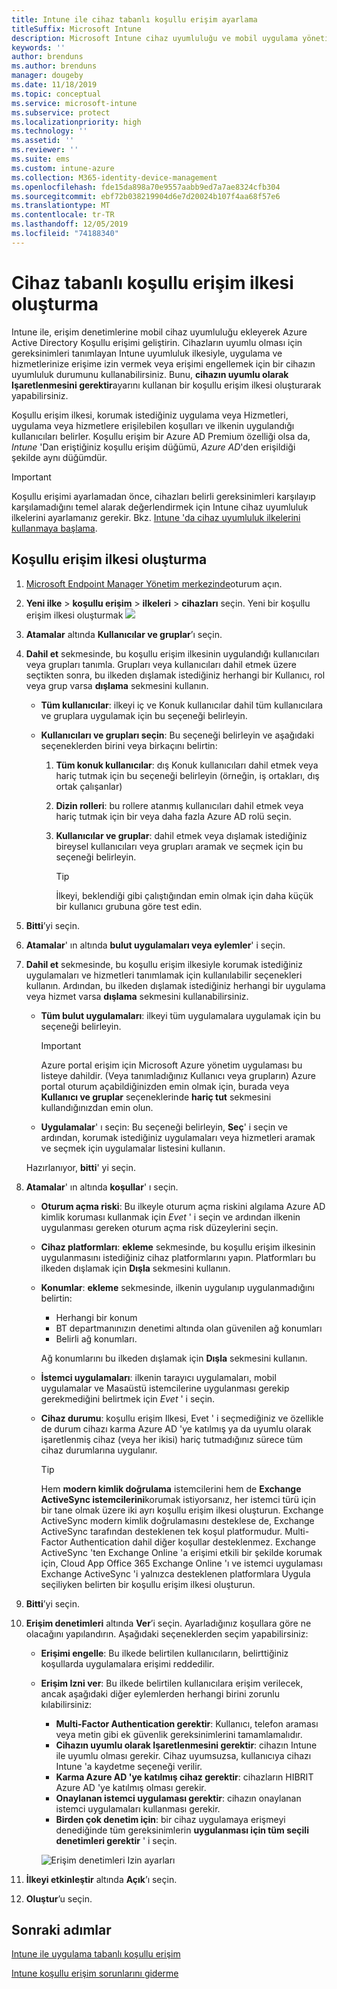 ```yaml
---
title: Intune ile cihaz tabanlı koşullu erişim ayarlama
titleSuffix: Microsoft Intune
description: Microsoft Intune cihaz uyumluluğu ve mobil uygulama yönetimi temelinde cihaz tabanlı koşullu erişim ilkesi oluşturmayı öğrenin.
keywords: ''
author: brenduns
ms.author: brenduns
manager: dougeby
ms.date: 11/18/2019
ms.topic: conceptual
ms.service: microsoft-intune
ms.subservice: protect
ms.localizationpriority: high
ms.technology: ''
ms.assetid: ''
ms.reviewer: ''
ms.suite: ems
ms.custom: intune-azure
ms.collection: M365-identity-device-management
ms.openlocfilehash: fde15da898a70e9557aabb9ed7a7ae8324cfb304
ms.sourcegitcommit: ebf72b038219904d6e7d20024b107f4aa68f57e6
ms.translationtype: MT
ms.contentlocale: tr-TR
ms.lasthandoff: 12/05/2019
ms.locfileid: "74188340"
---
```

# <a name="create-a-device-based-conditional-access-policy"></a>Cihaz tabanlı koşullu erişim ilkesi oluşturma

Intune ile, erişim denetimlerine mobil cihaz uyumluluğu ekleyerek Azure Active Directory Koşullu erişimi geliştirin. Cihazların uyumlu olması için gereksinimleri tanımlayan Intune uyumluluk ilkesiyle, uygulama ve hizmetlerinize erişime izin vermek veya erişimi engellemek için bir cihazın uyumluluk durumunu kullanabilirsiniz. Bunu, **cihazın uyumlu olarak Işaretlenmesini gerektir**ayarını kullanan bir koşullu erişim ilkesi oluşturarak yapabilirsiniz.

Koşullu erişim ilkesi, korumak istediğiniz uygulama veya Hizmetleri, uygulama veya hizmetlere erişilebilen koşulları ve ilkenin uygulandığı kullanıcıları belirler. Koşullu erişim bir Azure AD Premium özelliği olsa da, *Intune* 'Dan eriştiğiniz koşullu erişim düğümü, *Azure AD*'den erişildiği şekilde aynı düğümdür.

> [!IMPORTANT]
> Koşullu erişimi ayarlamadan önce, cihazları belirli gereksinimleri karşılayıp karşılamadığını temel alarak değerlendirmek için Intune cihaz uyumluluk ilkelerini ayarlamanız gerekir. Bkz. [Intune 'da cihaz uyumluluk ilkelerini kullanmaya başlama](device-compliance-get-started.md).

## <a name="create-conditional-access-policy"></a>Koşullu erişim ilkesi oluşturma

1. [Microsoft Endpoint Manager Yönetim merkezinde](https://go.microsoft.com/fwlink/?linkid=2109431)oturum açın.

2. **Yeni ilke** > **koşullu erişim** > **ilkeleri** > **cihazları** seçin.
  Yeni bir koşullu erişim ilkesi oluşturmak ![](./media/create-conditional-access-intune/create-ca.png)

3. **Atamalar** altında **Kullanıcılar ve gruplar**’ı seçin.

4. **Dahil et** sekmesinde, bu koşullu erişim ilkesinin uygulandığı kullanıcıları veya grupları tanımla. Grupları veya kullanıcıları dahil etmek üzere seçtikten sonra, bu ilkeden dışlamak istediğiniz herhangi bir Kullanıcı, rol veya grup varsa **dışlama** sekmesini kullanın.

   - **Tüm kullanıcılar**: ilkeyi iç ve Konuk kullanıcılar dahil tüm kullanıcılara ve gruplara uygulamak için bu seçeneği belirleyin.

   - **Kullanıcıları ve grupları seçin**: Bu seçeneği belirleyin ve aşağıdaki seçeneklerden birini veya birkaçını belirtin:
  
     1. **Tüm konuk kullanıcılar**: dış Konuk kullanıcıları dahil etmek veya hariç tutmak için bu seçeneği belirleyin (örneğin, iş ortakları, dış ortak çalışanlar)

     2. **Dizin rolleri**: bu rollere atanmış kullanıcıları dahil etmek veya hariç tutmak için bir veya daha fazla Azure AD rolü seçin.

     3. **Kullanıcılar ve gruplar**: dahil etmek veya dışlamak istediğiniz bireysel kullanıcıları veya grupları aramak ve seçmek için bu seçeneği belirleyin.

        > [!TIP]
        > İlkeyi, beklendiği gibi çalıştığından emin olmak için daha küçük bir kullanıcı grubuna göre test edin.

5. **Bitti**’yi seçin.

6. **Atamalar**' ın altında **bulut uygulamaları veya eylemler**' i seçin.

7. **Dahil et** sekmesinde, bu koşullu erişim ilkesiyle korumak istediğiniz uygulamaları ve hizmetleri tanımlamak için kullanılabilir seçenekleri kullanın. Ardından, bu ilkeden dışlamak istediğiniz herhangi bir uygulama veya hizmet varsa **dışlama** sekmesini kullanabilirsiniz.

   - **Tüm bulut uygulamaları**: ilkeyi tüm uygulamalara uygulamak için bu seçeneği belirleyin.
     > [!IMPORTANT]
     > Azure portal erişim için Microsoft Azure yönetim uygulaması bu listeye dahildir. (Veya tanımladığınız Kullanıcı veya grupların) Azure portal oturum açabildiğinizden emin olmak için, burada veya **Kullanıcı ve gruplar** seçeneklerinde **hariç tut** sekmesini kullandığınızdan emin olun. 

   - **Uygulamalar**' ı seçin: Bu seçeneği belirleyin, **Seç**' i seçin ve ardından, korumak istediğiniz uygulamaları veya hizmetleri aramak ve seçmek için uygulamalar listesini kullanın.

   Hazırlanıyor, **bitti**' yi seçin.

8. **Atamalar**' ın altında **koşullar**' ı seçin.

   - **Oturum açma riski**: Bu ilkeyle oturum açma riskini algılama Azure AD kimlik koruması kullanmak için *Evet* ' i seçin ve ardından ilkenin uygulanması gereken oturum açma risk düzeylerini seçin.

   - **Cihaz platformları**: **ekleme** sekmesinde, bu koşullu erişim ilkesinin uygulanmasını istediğiniz cihaz platformlarını yapın. Platformları bu ilkeden dışlamak için **Dışla** sekmesini kullanın.

   - **Konumlar**: **ekleme** sekmesinde, ilkenin uygulanıp uygulanmadığını belirtin:
     - Herhangi bir konum
     - BT departmanınızın denetimi altında olan güvenilen ağ konumları
     - Belirli ağ konumları.

     Ağ konumlarını bu ilkeden dışlamak için **Dışla** sekmesini kullanın.

   - **İstemci uygulamaları**: ilkenin tarayıcı uygulamaları, mobil uygulamalar ve Masaüstü istemcilerine uygulanması gerekip gerekmediğini belirtmek için *Evet* ' i seçin.

   - **Cihaz durumu**: koşullu erişim Ilkesi, Evet ' i seçmediğiniz ve özellikle de durum cihazı karma Azure AD 'ye katılmış ya da uyumlu olarak işaretlenmiş cihaz (veya her ikisi) hariç tutmadığınız sürece tüm cihaz durumlarına uygulanır.

     > [!TIP]
     > Hem **modern kimlik doğrulama** istemcilerini hem de **Exchange ActiveSync istemcilerini**korumak istiyorsanız, her istemci türü için bir tane olmak üzere iki ayrı koşullu erişim ilkesi oluşturun. Exchange ActiveSync modern kimlik doğrulamasını desteklese de, Exchange ActiveSync tarafından desteklenen tek koşul platformudur. Multi-Factor Authentication dahil diğer koşullar desteklenmez. Exchange ActiveSync 'ten Exchange Online 'a erişimi etkili bir şekilde korumak için, Cloud App Office 365 Exchange Online 'ı ve istemci uygulaması Exchange ActiveSync 'i yalnızca desteklenen platformlara Uygula seçiliyken belirten bir koşullu erişim ilkesi oluşturun.

9. **Bitti**’yi seçin.

10. **Erişim denetimleri** altında **Ver**’i seçin. Ayarladığınız koşullara göre ne olacağını yapılandırın.  Aşağıdaki seçeneklerden seçim yapabilirsiniz:

    - **Erişimi engelle**: Bu ilkede belirtilen kullanıcıların, belirttiğiniz koşullarda uygulamalara erişimi reddedilir.
    - **Erişim Izni ver**: Bu ilkede belirtilen kullanıcılara erişim verilecek, ancak aşağıdaki diğer eylemlerden herhangi birini zorunlu kılabilirsiniz:
      - **Multi-Factor Authentication gerektir**: Kullanıcı, telefon araması veya metin gibi ek güvenlik gereksinimlerini tamamlamalıdır.
      - **Cihazın uyumlu olarak Işaretlenmesini gerektir**: cihazın Intune ile uyumlu olması gerekir. Cihaz uyumsuzsa, kullanıcıya cihazı Intune 'a kaydetme seçeneği verilir.
      - **Karma Azure AD 'ye katılmış cihaz gerektir**: cihazların HIBRIT Azure AD 'ye katılmış olması gerekir.
      - **Onaylanan istemci uygulaması gerektir**: cihazın onaylanan istemci uygulamaları kullanması gerekir. 
      - **Birden çok denetim için**: bir cihaz uygulamaya erişmeyi denediğinde tüm gereksinimlerin **uygulanması için tüm seçili denetimleri gerektir** ' i seçin.

      ![Erişim denetimleri Izin ayarları](./media/create-conditional-access-intune/create-ca-grant-access-settings.png)

11. **İlkeyi etkinleştir** altında **Açık**’ı seçin.

12. **Oluştur**’u seçin.

## <a name="next-steps"></a>Sonraki adımlar

[Intune ile uygulama tabanlı koşullu erişim](app-based-conditional-access-intune.md)

[Intune koşullu erişim sorunlarını giderme](https://support.microsoft.com/help/4456106)
